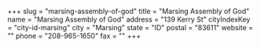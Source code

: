 +++
slug = "marsing-assembly-of-god"
title = "Marsing Assembly of God"
name = "Marsing Assembly of God"
address = "139 Kerry St"
cityIndexKey = "city-id-marsing"
city = "Marsing"
state = "ID"
postal = "83611"
website = ""
phone = "208-965-1650"
fax = ""
+++
